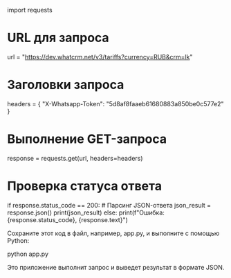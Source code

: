 

import requests

# URL для запроса
url = "https://dev.whatcrm.net/v3/tariffs?currency=RUB&crm=lk"

# Заголовки запроса
headers = {
    "X-Whatsapp-Token": "5d8af8faaeb61680883a850be0c577e2"
}

# Выполнение GET-запроса
response = requests.get(url, headers=headers)

# Проверка статуса ответа
if response.status_code == 200:
    # Парсинг JSON-ответа
    json_result = response.json()
    print(json_result)
else:
    print(f"Ошибка: {response.status_code}, {response.text}")



Сохраните этот код в файл, например, app.py, и выполните с помощью Python:

python app.py


Это приложение выполнит запрос и выведет результат в формате JSON.
